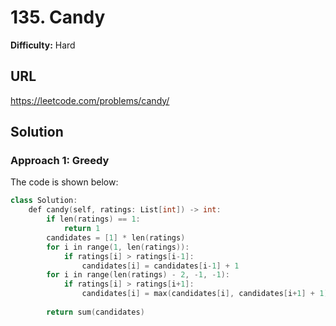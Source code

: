 # 135. Candy
**Difficulty:** Hard

## URL

https://leetcode.com/problems/candy/

## Solution

### Approach 1: Greedy

The code is shown below:

```c++
class Solution:
    def candy(self, ratings: List[int]) -> int:
        if len(ratings) == 1:
            return 1
        candidates = [1] * len(ratings)
        for i in range(1, len(ratings)):
            if ratings[i] > ratings[i-1]:
                candidates[i] = candidates[i-1] + 1
        for i in range(len(ratings) - 2, -1, -1):
            if ratings[i] > ratings[i+1]:
                candidates[i] = max(candidates[i], candidates[i+1] + 1)
                
        return sum(candidates)
```

